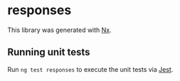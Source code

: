 # responses

This library was generated with [Nx](https://nx.dev).

## Running unit tests

Run `ng test responses` to execute the unit tests via [Jest](https://jestjs.io).
